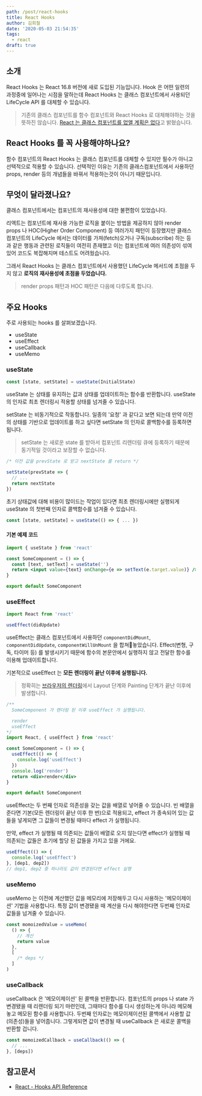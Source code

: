 ```yaml
---
path: /post/react-hooks
title: React Hooks
author: 김희철
date: '2020-05-03 21:54:35'
tags:
  - react
draft: true
---
```


## 소개

React Hooks 는 React 16.8 버전에 새로 도입된 기능입니다. Hook 은 어떤 일련의 과정중에 일어나는 시점을 말하는데 React Hooks 는 클래스 컴포넌트에서 사용되던 LifeCycle API 를 대체할 수 있습니다.

> 기존의 클래스 컴포넌트를 함수 컴포넌트와 React Hooks 로 대체해야하는 것을 뜻하진 않습니다. [React 는 클래스 컴포넌트를 없앨 계획은 없다](https://ko.reactjs.org/docs/hooks-intro.html#no-breaking-changes)고 밝혔습니다.

## React Hooks 를 꼭 사용해야하나요?

함수 컴포넌트의 React Hooks 는 클래스 컴포넌트를 대체할 수 있지만 필수가 아니고 선택적으로 적용할 수 있습니다. 선택적인 이유는 기존의 클래스컴포넌트에서 사용하던 props, render 등의 개념들을 바꿔서 적용하는것이 아니기 때문입니다.

## 무엇이 달라졌나요?

클래스 컴포넌트에서는 컴포넌트의 재사용성에 대한 불편함이 있었습니다.

리액트는 컴포넌트에 재사용 가능한 로직을 붙이는 방법을 제공하지 않아 render props 나 HOC(Higher Order Component) 등 여러가지 패턴이 등장했지만 클래스 컴포넌트의 LifeCycle 에서는 데이터를 가져(fetch)오거나 구독(subscribe) 하는 등과 같은 행동과 관련된 로직들이 여전히 존재했고 이는 컴포넌트에 여러 의존성이 섞여있어 코드도 복잡해지며 테스트도 어려웠습니다.

그래서 React Hooks 는 클래스 컴포넌트에서 사용했던 LifeCycle 메서드에 초점을 두지 않고 **로직의 재사용성에 초점을 두었습니다.**

> render props 패턴과 HOC 패턴은 다음에 다루도록 합니다.

## 주요 Hooks

주로 사용되는 hooks 를 살펴보겠습니다.

- useState
- useEffect
- useCallback
- useMemo

### useState

```jsx
const [state, setState] = useState(InitialState)
```

useState 는 상태를 유지하는 값과 상태를 업데이트하는 함수를 반환합니다. useState 의 인자로 최초 렌더링시 적용할 상태를 넘겨줄 수 있습니다.

setState 는 비동기적으로 작동합니다. 일종의 '요청' 과 같다고 보면 되는데 만약 이전의 상태를 기반으로 업데이트를 하고 싶다면 setState 의 인자로 콜백함수를 등록하면됩니다.

> setState 는 새로운 state 를 받아서 컴포넌트 리렌더링 큐에 등록하기 때문에 동기적일 것이라고 보장할 수 없습니다.

```jsx
/* 이전 값을 prevState 로 받고 nextState 를 return */

setState(prevState => {
  // ...
  return nextState
})
```

초기 상태값에 대해 비용이 많이드는 작업이 있다면 최초 렌더링시에만 실행되게 useState 의 첫번째 인자로 콜백함수를 넘겨줄 수 있습니다.

```jsx
const [state, setState] = useState(() => { ... })
```

#### 기본 예제 코드

```jsx
import { useState } from 'react'

const SomeComponent = () => {
  const [text, setText] = useState('')
  return <input value={text} onChange={e => setText(e.target.value)} />
}

export default SomeComponent
```

### useEffect

```jsx
import React from 'react'

useEffect(didUpdate)
```

useEffect는 클래스 컴포넌트에서 사용하던 `componentDidMount`, `componentDidUpdate`, `componentWillUnMount` 을 합쳐놓았습니다. Effect(변형, 구독, 타이머 등) 를 발생시키기 때문에 함수의 본문안에서 실행하지 않고 전달한 함수를 이용해 업데이트합니다.

기본적으로 useEffect 는 **모든 렌더링이 끝난 이후에 실행됩니다.**

> 정확히는 [브라우저의 렌더링](https://d2.naver.com/helloworld/59361)에서 Layout 단계와 Painting 단계가 끝난 이후에 발생합니다.

```jsx
/**
  SomeComponent 가 렌더링 된 이후 useEffect 가 실행됩니다.

  render
  useEffect
*/
import React, { useEffect } from 'react'

const SomeComponent = () => {
  useEffect(() => {
    console.log('useEffect')
  })
  console.log('render')
  return <div>render</div>
}

export default SomeComponent
```

useEffect는 두 번째 인자로 의존성을 갖는 값을 배열로 넣어줄 수 있습니다. 빈 배열을 준다면 기본(모든 렌더링이 끝난 이후 한 번)으로 적용되고, effect 가 종속되어 있는 값들을 넣게되면 그 값들이 변경될 때마다 effect 가 실행됩니다.

만약, effect 가 실행될 때 의존되는 값들이 배열로 오지 않는다면 effect가 실행될 때 의존되는 값들은 초기에 할당 된 값들을 가지고 있을 거에요.

```jsx
useEffect(() => {
  console.log('useEffect')
}, [dep1, dep2])
// dep1, dep2 중 하나라도 값이 변경된다면 effect 실행
```

### useMemo

useMemo 는 이전에 계산했던 값을 메모리에 저장해두고 다시 사용하는 '메모이제이션' 기법을 사용합니다. 특정 값이 변경됐을 때 계산을 다시 해야한다면 두번째 인자로 값들을 넘겨줄 수 있습니다.

```jsx
const momoizedValue = useMemo(
  () => {
    // 계산
    return value
  },
  [
    /* deps */
  ]
)
```

### useCallback

useCallback 은 '메모이제이션' 된 콜백을 반환합니다. 컴포넌트의 props 나 state 가 변경됐을 때 리렌더링 되기 마련인데, 그때마다 함수를 다시 생성하는게 아니라 메모해놓고 메모된 함수를 사용합니다. 두번째 인자로는 메모이제이션된 콜백에서 사용할 값(의존성)들을 넣어줍니다. 그렇게되면 값이 변경될 때 useCallback 은 새로운 콜백을 반환할 겁니다.

```jsx
const memoizedCallback = useCallback(() => {
  // ...
}, [deps])
```

## 참고문서

- [React - Hooks API Reference](https://ko.reactjs.org/docs/hooks-reference.html)
